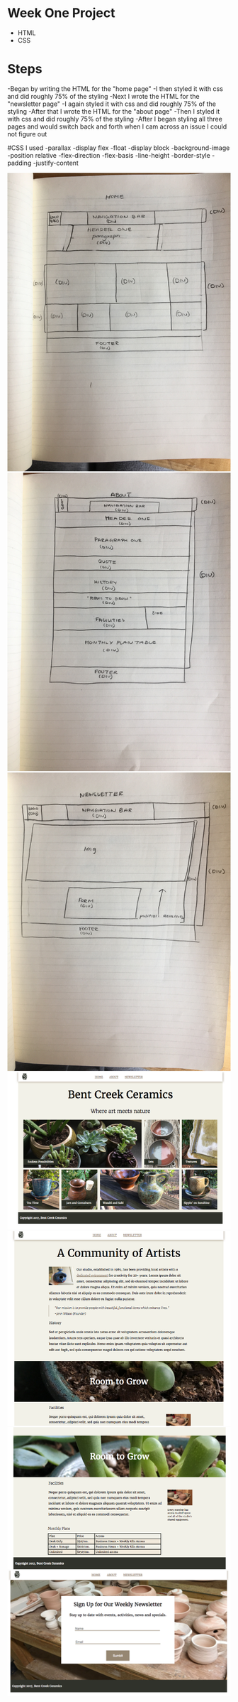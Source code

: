# Week One Project
- HTML
- CSS
# Steps
-Began by writing the HTML for the "home page"
-I then styled it with css and did roughly 75% of the styling
-Next I wrote the HTML for the "newsletter page"
-I again styled it with css and did roughly 75% of the styling
-After that I wrote the HTML for the "about page"
-Then I styled it with css and did roughly 75% of the styling
-After I began styling all three pages and would switch back and
forth when I cam across an issue I could not figure out


#CSS I used
-parallax
-display flex
-float
-display block
-background-image
-position relative
-flex-direction
-flex-basis
-line-height
-border-style
-padding
-justify-content


![Alt text](images/wireframe1.JPG "Wire Frame Home Page")
![Alt text](images/wireframe2.JPG "Wire Frame About Page")
![Alt text](images/wireframe3.JPG "Wire Frame Newsletter Page")
![Alt text](images/wireframe4.png "Finished Screenshot Home")
![Alt text](images/wireframe5.png "Finished Screenshot About1")
![Alt text](images/wireframe6.png "Finished Screenshot About2")
![Alt text](images/wireframe7.png "Finished Screenshot Newsletter")
